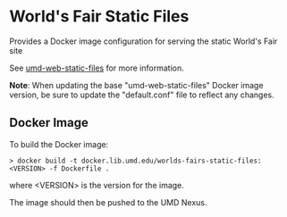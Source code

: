 # World's Fair Static Files

Provides a Docker image configuration for serving the static World's Fair site

See [umd-web-static-files][umd-web-static-files] for more information.

**Note**: When updating the base "umd-web-static-files" Docker image version,
be sure to update the "default.conf" file to reflect
any changes.

## Docker Image

To build the Docker image:

```
> docker build -t docker.lib.umd.edu/worlds-fairs-static-files:<VERSION> -f Dockerfile .
```

where \<VERSION> is the version for the image.

The image should then be pushed to the UMD Nexus.

[umd-web-static-files]: https://github.com/umd-lib/umd-web-static-files
